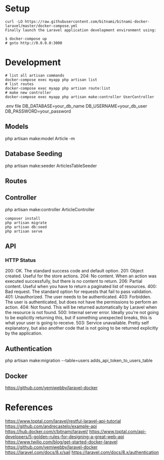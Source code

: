 

# Setup
```
curl -LO https://raw.githubusercontent.com/bitnami/bitnami-docker-laravel/master/docker-compose.yml
Finally launch the Laravel application development environment using:

$ docker-compose up
# goto http://0.0.0.0:3000
```

# Development
```
# list all artisan commands
docker-compose exec myapp php artisan list
# list routes
docker-compose exec myapp php artisan route:list
# make new controller 
docker-compose exec myapp php artisan make:controller UserController

```

.env file
DB_DATABASE=your_db_name
DB_USERNAME=your_db_user
DB_PASSWORD=your_password

## Models
php artisan make:model Article -m

## Database Seeding
php artisan make:seeder ArticlesTableSeeder

## Routes

## Controller
php artisan make:controller ArticleController

```
composer install
php artisan migrate
php artisan db:seed
php artisan serve
```

## API
### HTTP Status
200: OK. The standard success code and default option.
201: Object created. Useful for the store actions.
204: No content. When an action was executed successfully, but there is no content to return.
206: Partial content. Useful when you have to return a paginated list of resources.
400: Bad request. The standard option for requests that fail to pass validation.
401: Unauthorized. The user needs to be authenticated.
403: Forbidden. The user is authenticated, but does not have the permissions to perform an action.
404: Not found. This will be returned automatically by Laravel when the resource is not found.
500: Internal server error. Ideally you're not going to be explicitly returning this, but if something unexpected breaks, this is what your user is going to receive.
503: Service unavailable. Pretty self explanatory, but also another code that is not going to be returned explicitly by the application.

## Authentication
php artisan make:migration --table=users adds_api_token_to_users_table

## Docker
https://github.com/yemiwebby/laravel-docker

# References
https://www.toptal.com/laravel/restful-laravel-api-tutorial
https://github.com/andrecastelo/example-api
https://hub.docker.com/r/bitnami/laravel/
https://www.toptal.com/api-developers/5-golden-rules-for-designing-a-great-web-api
https://www.twilio.com/blog/get-started-docker-laravel
https://github.com/yemiwebby/laravel-docker
https://laravel.com/docs/8.x/sail
https://laravel.com/docs/8.x/authentication
